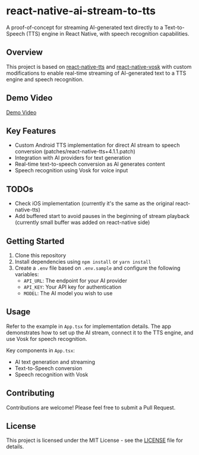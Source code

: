 # react-native-ai-stream-to-tts

A proof-of-concept for streaming AI-generated text directly to a Text-to-Speech (TTS) engine in React Native, with speech recognition capabilities.

## Overview

This project is based on [react-native-tts](https://github.com/ak1394/react-native-tts) and [react-native-vosk](https://github.com/Daniil-Borisov/react-native-vosk) with custom modifications to enable real-time streaming of AI-generated text to a TTS engine and speech recognition.

## Demo Video

[Demo Video](demo/video.mp4)

## Key Features

- Custom Android TTS implementation for direct AI stream to speech conversion (patches/react-native-tts+4.1.1.patch)
- Integration with AI providers for text generation
- Real-time text-to-speech conversion as AI generates content
- Speech recognition using Vosk for voice input

## TODOs

- Check iOS implementation (currently it's the same as the original react-native-tts)
- Add buffered start to avoid pauses in the beginning of stream playback (currently small buffer was added on react-native side)

## Getting Started

1. Clone this repository
2. Install dependencies using `npm install` or `yarn install`
3. Create a `.env` file based on `.env.sample` and configure the following variables:
   - `API_URL`: The endpoint for your AI provider
   - `API_KEY`: Your API key for authentication
   - `MODEL`: The AI model you wish to use

## Usage

Refer to the example in `App.tsx` for implementation details. The app demonstrates how to set up the AI stream, connect it to the TTS engine, and use Vosk for speech recognition.

Key components in `App.tsx`:
- AI text generation and streaming
- Text-to-Speech conversion
- Speech recognition with Vosk

## Contributing

Contributions are welcome! Please feel free to submit a Pull Request.

## License

This project is licensed under the MIT License - see the [LICENSE](LICENSE) file for details.